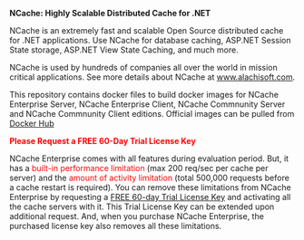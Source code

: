 **NCache: Highly Scalable Distributed Cache for .NET**

NCache is an extremely fast and scalable Open Source distributed cache for .NET applications. Use NCache for database caching, ASP.NET Session State storage, ASP.NET View State Caching, and much more.

NCache is used by hundreds of companies all over the world in mission critical applications. See more details about NCache at www.alachisoft.com.

This repository contains docker files to build docker images for NCache Enterprise Server, NCache Enterprise Client, NCache Commnunity Server and NCache Commnunity Client editions. Official images can be pulled from <a href="https://hub.docker.com/r/alachisoft/ncache/" target="_blank">Docker Hub</a>

**<span style="color:red">Please Request a FREE 60-Day Trial License Key</span>**

NCache Enterprise comes with all features during evaluation period. But, it has a <span style="color:red">built-in performance limitation</span> (max 200 req/sec per cache per server) and the <span style="color:red">amount of activity limitation</span> (total 500,000 requests before a cache restart is required). You can remove these limitations from NCache Enterprise by requesting a <a href="http://www.alachisoft.com/request-trial.php/" target="_blank"> FREE 60-day Trial License Key</a> and activating all the cache servers with it. This Trial License Key can be extended upon additional request. And, when you purchase NCache Enterprise, the purchased license key also removes all these limitations.

